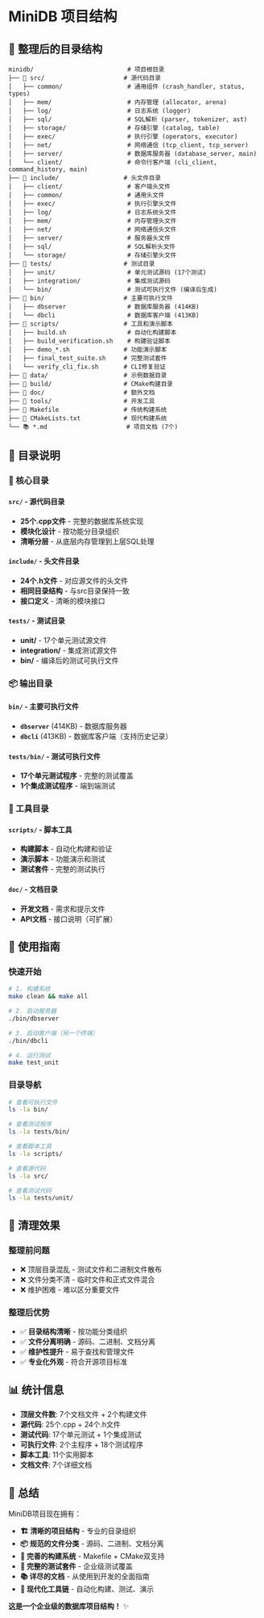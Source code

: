 # MiniDB 项目结构

## 📁 整理后的目录结构

```
minidb/                          # 项目根目录
├── 📂 src/                      # 源代码目录
│   ├── common/                  # 通用组件 (crash_handler, status, types)
│   ├── mem/                     # 内存管理 (allocator, arena)
│   ├── log/                     # 日志系统 (logger)
│   ├── sql/                     # SQL解析 (parser, tokenizer, ast)
│   ├── storage/                 # 存储引擎 (catalog, table)
│   ├── exec/                    # 执行引擎 (operators, executor)
│   ├── net/                     # 网络通信 (tcp_client, tcp_server)
│   ├── server/                  # 数据库服务器 (database_server, main)
│   └── client/                  # 命令行客户端 (cli_client, command_history, main)
├── 📂 include/                  # 头文件目录
│   ├── client/                  # 客户端头文件
│   ├── common/                  # 通用头文件
│   ├── exec/                    # 执行引擎头文件
│   ├── log/                     # 日志系统头文件
│   ├── mem/                     # 内存管理头文件
│   ├── net/                     # 网络通信头文件
│   ├── server/                  # 服务器头文件
│   ├── sql/                     # SQL解析头文件
│   └── storage/                 # 存储引擎头文件
├── 📂 tests/                    # 测试目录
│   ├── unit/                    # 单元测试源码 (17个测试)
│   ├── integration/             # 集成测试源码
│   └── bin/                     # 测试可执行文件 (编译后生成)
├── 📂 bin/                      # 主要可执行文件
│   ├── dbserver                 # 数据库服务器 (414KB)
│   └── dbcli                    # 数据库客户端 (413KB)
├── 📂 scripts/                  # 工具和演示脚本
│   ├── build.sh                 # 自动化构建脚本
│   ├── build_verification.sh    # 构建验证脚本
│   ├── demo_*.sh               # 功能演示脚本
│   ├── final_test_suite.sh     # 完整测试套件
│   └── verify_cli_fix.sh       # CLI修复验证
├── 📂 data/                     # 示例数据目录
├── 📂 build/                    # CMake构建目录
├── 📂 doc/                      # 额外文档
├── 📂 tools/                    # 开发工具
├── 🔧 Makefile                  # 传统构建系统
├── 🔧 CMakeLists.txt            # 现代构建系统
└── 📚 *.md                      # 项目文档 (7个)
```

## 🎯 目录说明

### 📂 核心目录

#### `src/` - 源代码目录
- **25个.cpp文件** - 完整的数据库系统实现
- **模块化设计** - 按功能分目录组织
- **清晰分层** - 从底层内存管理到上层SQL处理

#### `include/` - 头文件目录
- **24个.h文件** - 对应源文件的头文件
- **相同目录结构** - 与src目录保持一致
- **接口定义** - 清晰的模块接口

#### `tests/` - 测试目录
- **unit/** - 17个单元测试源文件
- **integration/** - 集成测试源文件
- **bin/** - 编译后的测试可执行文件

### 📦 输出目录

#### `bin/` - 主要可执行文件
- **`dbserver`** (414KB) - 数据库服务器
- **`dbcli`** (413KB) - 数据库客户端（支持历史记录）

#### `tests/bin/` - 测试可执行文件
- **17个单元测试程序** - 完整的测试覆盖
- **1个集成测试程序** - 端到端测试

### 🔧 工具目录

#### `scripts/` - 脚本工具
- **构建脚本** - 自动化构建和验证
- **演示脚本** - 功能演示和测试
- **测试套件** - 完整的测试执行

#### `doc/` - 文档目录
- **开发文档** - 需求和提示文件
- **API文档** - 接口说明（可扩展）

## 🚀 使用指南

### 快速开始

```bash
# 1. 构建系统
make clean && make all

# 2. 启动服务器
./bin/dbserver

# 3. 启动客户端（另一个终端）
./bin/dbcli

# 4. 运行测试
make test_unit
```

### 目录导航

```bash
# 查看可执行文件
ls -la bin/

# 查看测试程序
ls -la tests/bin/

# 查看脚本工具
ls -la scripts/

# 查看源代码
ls -la src/

# 查看测试代码
ls -la tests/unit/
```

## 🧹 清理效果

### 整理前问题
- ❌ 顶层目录混乱 - 测试文件和二进制文件散布
- ❌ 文件分类不清 - 临时文件和正式文件混合
- ❌ 维护困难 - 难以区分重要文件

### 整理后优势
- ✅ **目录结构清晰** - 按功能分类组织
- ✅ **文件分离明确** - 源码、二进制、文档分离
- ✅ **维护性提升** - 易于查找和管理文件
- ✅ **专业化外观** - 符合开源项目标准

## 📊 统计信息

- **顶层文件数**: 7个文档文件 + 2个构建文件
- **源代码**: 25个.cpp + 24个.h文件
- **测试代码**: 17个单元测试 + 1个集成测试
- **可执行文件**: 2个主程序 + 18个测试程序
- **脚本工具**: 11个实用脚本
- **文档文件**: 7个详细文档

## 🎉 总结

MiniDB项目现在拥有：

- **🏗️ 清晰的项目结构** - 专业的目录组织
- **📦 规范的文件分类** - 源码、二进制、文档分离
- **🔧 完善的构建系统** - Makefile + CMake双支持
- **🧪 完整的测试套件** - 企业级测试覆盖
- **📚 详尽的文档** - 从使用到开发的全面指南
- **🎯 现代化工具链** - 自动化构建、测试、演示

**这是一个企业级的数据库项目结构！** ✨
